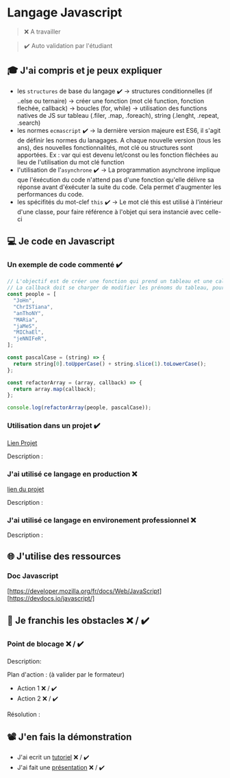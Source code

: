 # Langage Javascript

> ❌ A travailler

> ✔️ Auto validation par l'étudiant

## 🎓 J'ai compris et je peux expliquer

- les `structures` de base du langage ✔️
  -> structures conditionnelles (if ..else ou ternaire)
  -> créer une fonction (mot clé function, fonction flechée, callback)
  -> boucles (for, while)
  -> utilisation des functions natives de JS sur tableau (.filer, .map, .foreach), string (.lenght, .repeat, .search)
- les normes `ecmascript` ✔️
  -> la dernière version majeure est ES6, il s'agit de définir les normes du lanagages. A chaque nouvelle version (tous les ans), des nouvelles fonctionnalités, mot clé ou structures sont apportées. Ex : var qui est devenu let/const ou les fonction fléchées au lieu de l'utilisation du mot clé function
- l'utilisation de l'`asynchrone` ✔️
  -> La programmation asynchrone implique que l'éxécution du code n'attend pas d'une fonction qu'elle délivre sa réponse avant d'éxécuter la suite du code. Cela permet d'augmenter les performances du code.
- les spécifités du mot-clef `this` ✔️
  -> Le mot clé this est utilisé à l'intérieur d'une classe, pour faire référence à l'objet qui sera instancié avec celle-ci

## 💻 Je code en Javascript

### Un exemple de code commenté ✔️

```javascript
// L'objectif est de créer une fonction qui prend un tableau et une callback en paramètre.
// La callback doit se charger de modifier les prénoms du tableau, pour les formater : John au lieu de JoHn
const people = [
  "JoHn",
  "ChrISTiana",
  "anThoNY",
  "MARia",
  "jaMeS",
  "MIChaEl",
  "jeNNIFeR",
];

const pascalCase = (string) => {
  return string[0].toUpperCase() + string.slice(1).toLowerCase();
};

const refactorArray = (array, callback) => {
  return array.map(callback);
};

console.log(refactorArray(people, pascalCase));
```

### Utilisation dans un projet ✔️

[Lien Projet](https://github.com/WildCodeSchool/2209-wns-adleman-citycompass)

Description :

### J'ai utilisé ce langage en production ❌

[lien du projet](...)

Description :

### J'ai utilisé ce langage en environement professionnel ❌

Description :

## 🌐 J'utilise des ressources

### Doc Javascript

[https://developer.mozilla.org/fr/docs/Web/JavaScript]
[https://devdocs.io/javascript/]

## 🚧 Je franchis les obstacles ❌ / ✔️

### Point de blocage ❌ / ✔️

Description:

Plan d'action : (à valider par le formateur)

- Action 1 ❌ / ✔️
- Action 2 ❌ / ✔️

Résolution :

## 📽️ J'en fais la démonstration

- J'ai ecrit un [tutoriel](...) ❌ / ✔️
- J'ai fait une [présentation](...) ❌ / ✔️
